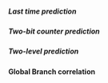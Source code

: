
##### Last time prediction
##### Two-bit counter prediction
##### Two-level prediction
**Global Branch correlation**

